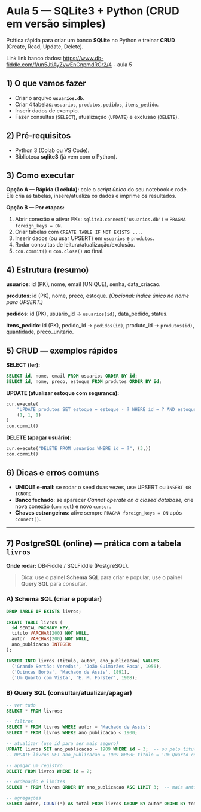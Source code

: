 # Aula 5 — SQLite3 + Python (CRUD em versão simples)

Prática rápida para criar um banco **SQLite** no Python e treinar **CRUD** (Create, Read, Update, Delete).

Link link banco dados:
https://www.db-fiddle.com/f/un5JtiAyZywEnCnpmdRGr2/4 - aula 5

## 1) O que vamos fazer
- Criar o arquivo **`usuarios.db`**.
- Criar 4 tabelas: `usuarios`, `produtos`, `pedidos`, `itens_pedido`.
- Inserir dados de exemplo.
- Fazer consultas (`SELECT`), atualização (`UPDATE`) e exclusão (`DELETE`).

## 2) Pré‑requisitos
- Python 3 (Colab ou VS Code).
- Biblioteca **sqlite3** (já vem com o Python).

## 3) Como executar
**Opção A — Rápida (1 célula):** cole o *script único* do seu notebook e rode. Ele cria as tabelas, insere/atualiza os dados e imprime os resultados.

**Opção B — Por etapas:**
1. Abrir conexão e ativar FKs: `sqlite3.connect('usuarios.db')` e `PRAGMA foreign_keys = ON`.
2. Criar tabelas com `CREATE TABLE IF NOT EXISTS ...`.
3. Inserir dados (ou usar UPSERT) em `usuarios` e `produtos`.
4. Rodar consultas de leitura/atualização/exclusão.
5. `con.commit()` e `con.close()` ao final.

## 4) Estrutura (resumo)
**usuarios**: id (PK), nome, email (UNIQUE), senha, data_criacao.

**produtos**: id (PK), nome, preco, estoque. *(Opcional: índice único no nome para UPSERT.)*

**pedidos**: id (PK), usuario_id → `usuarios(id)`, data_pedido, status.

**itens_pedido**: id (PK), pedido_id → `pedidos(id)`, produto_id → `produtos(id)`, quantidade, preco_unitario.

## 5) CRUD — exemplos rápidos
**SELECT (ler):**
```sql
SELECT id, nome, email FROM usuarios ORDER BY id;
SELECT id, nome, preco, estoque FROM produtos ORDER BY id;
```
**UPDATE (atualizar estoque com segurança):**
```python
cur.execute(
    "UPDATE produtos SET estoque = estoque - ? WHERE id = ? AND estoque >= ?",
    (1, 1, 1)
)
con.commit()
```
**DELETE (apagar usuário):**
```python
cur.execute("DELETE FROM usuarios WHERE id = ?", (3,))
con.commit()
```

## 6) Dicas e erros comuns
- **UNIQUE e-mail**: se rodar o seed duas vezes, use UPSERT ou `INSERT OR IGNORE`.
- **Banco fechado**: se aparecer *Cannot operate on a closed database*, crie nova conexão (`connect`) e novo `cursor`.
- **Chaves estrangeiras**: ative sempre `PRAGMA foreign_keys = ON` após `connect()`.

---

## 7) PostgreSQL (online) — prática com a tabela `livros`
**Onde rodar:** DB‑Fiddle / SQLFiddle (PostgreSQL). 
> Dica: use o painel **Schema SQL** para criar e popular; use o painel **Query SQL** para consultar.

### A) Schema SQL (criar e popular)
```sql
DROP TABLE IF EXISTS livros;

CREATE TABLE livros (
  id SERIAL PRIMARY KEY,
  titulo VARCHAR(200) NOT NULL,
  autor  VARCHAR(200) NOT NULL,
  ano_publicacao INTEGER
);

INSERT INTO livros (titulo, autor, ano_publicacao) VALUES
  ('Grande Sertão: Veredas', 'João Guimarães Rosa', 1956),
  ('Quincas Borba', 'Machado de Assis', 1891),
  ('Um Quarto com Vista', 'E. M. Forster', 1908);
```

### B) Query SQL (consultar/atualizar/apagar)
```sql
-- ver tudo
SELECT * FROM livros;

-- filtros
SELECT * FROM livros WHERE autor = 'Machado de Assis';
SELECT * FROM livros WHERE ano_publicacao < 1900;

-- atualizar (use id para ser mais seguro)
UPDATE livros SET ano_publicacao = 1909 WHERE id = 3;  -- ou pelo titulo
-- UPDATE livros SET ano_publicacao = 1909 WHERE titulo = 'Um Quarto com Vista';

-- apagar um registro
DELETE FROM livros WHERE id = 2;

-- ordenação e limites
SELECT * FROM livros ORDER BY ano_publicacao ASC LIMIT 3;  -- mais antigos

-- agregações
SELECT autor, COUNT(*) AS total FROM livros GROUP BY autor ORDER BY total DESC;
```


